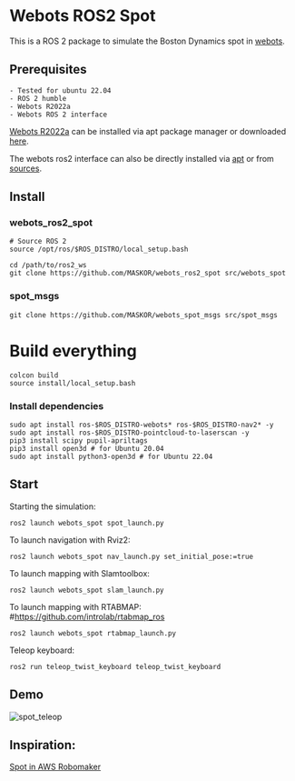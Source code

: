 # Webots ROS2 Spot

This is a ROS 2 package to simulate the Boston Dynamics spot in [webots](https://cyberbotics.com/).

## Prerequisites

    - Tested for ubuntu 22.04
    - ROS 2 humble
    - Webots R2022a
    - Webots ROS 2 interface

[Webots R2022a](https://cyberbotics.com/doc/guide/installation-procedure#installing-the-debian-package-with-the-advanced-packaging-tool-apt) can be installed via apt package manager or downloaded [here](https://github.com/cyberbotics/webots/releases).

The webots ros2 interface can also be directly installed via [apt](https://github.com/cyberbotics/webots_ros2/wiki/Getting-Started) or from [sources](https://github.com/cyberbotics/webots_ros2/wiki/Build-and-Install).

## Install

### webots_ros2_spot
```
# Source ROS 2
source /opt/ros/$ROS_DISTRO/local_setup.bash

cd /path/to/ros2_ws
git clone https://github.com/MASKOR/webots_ros2_spot src/webots_spot
```

### spot_msgs
```
git clone https://github.com/MASKOR/webots_spot_msgs src/spot_msgs
```

# Build everything
```
colcon build
source install/local_setup.bash
```

### Install dependencies
```
sudo apt install ros-$ROS_DISTRO-webots* ros-$ROS_DISTRO-nav2* -y
sudo apt install ros-$ROS_DISTRO-pointcloud-to-laserscan -y
pip3 install scipy pupil-apriltags
pip3 install open3d # for Ubuntu 20.04
sudo apt install python3-open3d # for Ubuntu 22.04
```

## Start
Starting the simulation:

    ros2 launch webots_spot spot_launch.py

To launch navigation with Rviz2:

    ros2 launch webots_spot nav_launch.py set_initial_pose:=true

To launch mapping with Slamtoolbox:

    ros2 launch webots_spot slam_launch.py

To launch mapping with RTABMAP: #https://github.com/introlab/rtabmap_ros

    ros2 launch webots_spot rtabmap_launch.py

Teleop keyboard:

    ros2 run teleop_twist_keyboard teleop_twist_keyboard

## Demo

![spot_teleop](https://fh-aachen.sciebo.de/s/eJ69q6EPqclEHHB/download)

## Inspiration:

[Spot in AWS Robomaker](https://github.com/SoftServeSAG/robotics_spot/tree/temp_robomaker)
